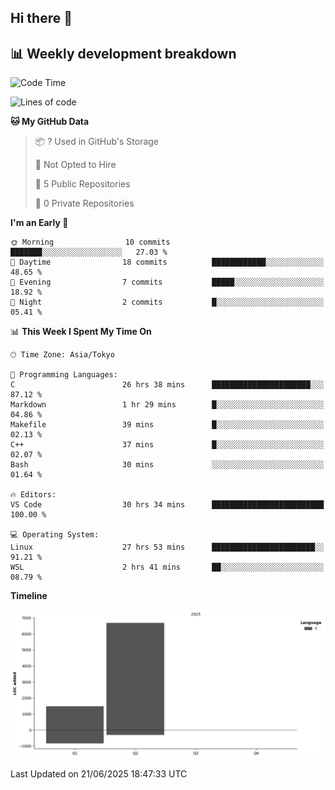 ## Hi there 👋

<!--
**mandakore/mandakore** is a ✨ _special_ ✨ repository because its `README.md` (this file) appears on your GitHub profile.

Here are some ideas to get you started:

- 🔭 I’m currently working on ...
- 🌱 I’m currently learning ...
- 👯 I’m looking to collaborate on ...
- 🤔 I’m looking for help with ...
- 💬 Ask me about ...
- 📫 How to reach me: ...
- 😄 Pronouns: ...
- ⚡ Fun fact: ...
-->

## 📊 Weekly development breakdown

<!--START_SECTION:waka-->
![Code Time](http://img.shields.io/badge/Code%20Time-37%20hrs%2047%20mins-blue)

![Lines of code](https://img.shields.io/badge/From%20Hello%20World%20I%27ve%20Written-8.2%20thousand%20lines%20of%20code-blue)

**🐱 My GitHub Data** 

> 📦 ? Used in GitHub's Storage 
 > 
> 🚫 Not Opted to Hire
 > 
> 📜 5 Public Repositories 
 > 
> 🔑 0 Private Repositories 
 > 
**I'm an Early 🐤** 

```text
🌞 Morning                10 commits          ███████░░░░░░░░░░░░░░░░░░   27.03 % 
🌆 Daytime                18 commits          ████████████░░░░░░░░░░░░░   48.65 % 
🌃 Evening                7 commits           █████░░░░░░░░░░░░░░░░░░░░   18.92 % 
🌙 Night                  2 commits           █░░░░░░░░░░░░░░░░░░░░░░░░   05.41 % 
```


📊 **This Week I Spent My Time On** 

```text
🕑︎ Time Zone: Asia/Tokyo

💬 Programming Languages: 
C                        26 hrs 38 mins      ██████████████████████░░░   87.12 % 
Markdown                 1 hr 29 mins        █░░░░░░░░░░░░░░░░░░░░░░░░   04.86 % 
Makefile                 39 mins             █░░░░░░░░░░░░░░░░░░░░░░░░   02.13 % 
C++                      37 mins             █░░░░░░░░░░░░░░░░░░░░░░░░   02.07 % 
Bash                     30 mins             ░░░░░░░░░░░░░░░░░░░░░░░░░   01.64 % 

🔥 Editors: 
VS Code                  30 hrs 34 mins      █████████████████████████   100.00 % 

💻 Operating System: 
Linux                    27 hrs 53 mins      ███████████████████████░░   91.21 % 
WSL                      2 hrs 41 mins       ██░░░░░░░░░░░░░░░░░░░░░░░   08.79 % 
```

**Timeline**

![Lines of Code chart](https://raw.githubusercontent.com/mandakore/mandakore/main/assets/bar_graph.png)


 Last Updated on 21/06/2025 18:47:33 UTC
<!--END_SECTION:waka-->

